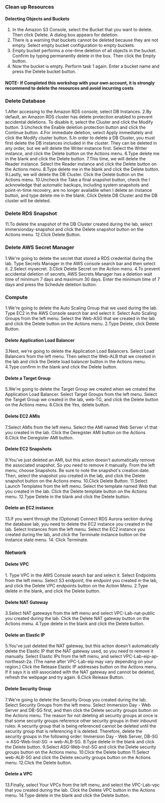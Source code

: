<h3>Clean up Resources</h3>

<h4>Delecting Objects and Buckets</h4>
<ol>
<li>In the Amazon S3 Console, select the Bucket that you want to delete. Then click Delete. 
A dialog box appears for deletion.</li>
<li>There is a warning that buckets cannot be deleted because they are not empty. 
Select empty bucket configuration to empty buckets.</li>
<li>Empty bucket performs a one-time deletion of all objects in the bucket. 
Confirm by typing permanently delete in the box. Then click the Empty button.</li>
<li>Now the bucket is empty. Perform task 1 again. Enter a bucket name and press the Delete bucket button.</li>
</ol>

<h4>NOTE-  If Completed this workshop with your own account, it is strongly recommend to delete the resources and avoid incurring costs</h4>

<h3> Delete Database</h3>
 <p>
  1.After accessing to the Amazon RDS console, select DB Instances.
  2.By default, an Amazon RDS cluster has delete protection enabled to prevent accidental deletions. 
  To disable it, select the Cluster and click the Modify button.
  3.Uncheck the Enable deletion protection button and click the Continue button. 
  4.For immediate deletion, select Apply immediately and click the Modify cluster button.
  5.In order to delete a DB Cluster, you must first delete the DB instances included in the cluster. 
  They can be deleted in any order, but we will delete the Writer instance first.
  Select the Writer instance, and click the Delete button on the Actions menu.
  6.Type delete me in the blank and click the Delete button.
  7.This time, we will delete the Reader instance. Select the Reader instance and
  click the Delete button on the Actions menu.
  8.Type delete me in the blank and click the Delete button.
  9.Lastly, we will delete the DB Cluster. Click the Delete button on the Actions menu.
  10.Uncheck the Take a final snapshot button, check the I acknowledge that automatic backups, 
  including system snapshots and point-in-time recovery, are no longer available when I delete an 
  instance button, and type delete me in the blank. Click Delete DB Cluster and the DB cluster will be deleted.
 </p>
<h3>Delete RDS Snapshot</h3>
  <p>
11.To delete the snapshot of the DB Cluster created during the lab, select immersionday-snapshot and click the Delete snapshot button on the Actions menu.
12.Click Delete Button.
</p>
<h3>Delete AWS Secret Manager</h3>
<p>
1.We're going to delete the secret that stored a RDS credential during the lab. 
Type Secrets Manager in the AWS console search bar and then select it.
2.Select mysecret.
3.Click Delete Secret on the Action menu.
4.To prevent accidental deletion of secrets, AWS Secrets Manager has a deletion wait time of minimum 
7 days and maximum 30 days. Enter the minimum time of 7 days and press the Schedule deletion button.
</p>

<h3>Compute</h3>
<p>
1.We're going to delete the Auto Scaling Group that we used during the lab. 
Type EC2 in the AWS Console search bar and select it. Select Auto Scaling Groups from the left menu. 
Select the Web-ASG that we created in the lab and click the Delete button on the Actions menu.
2.Type Delete, click Delete Button.
</p>

<h4>Delete Application Load Balancer</h4>
<p>
3.Next, we're going to delete the Application Load Balancers. 
Select Load Balancers from the left menu. Then select the Web-ALB that we created in the lab and 
click the Delete load balancer button in the Actions menu.
4.Type confirm in the blank and click the Delete button.

<h4>Delete a Target Group</h4>
 5.We're going to delete the Target Group we created when we created the Application Load Balancer. 
 Select Target Groups from the left menu. Select the Target Group we created in the lab, web-TG, and 
 click the Delete button on the Actions menu.
 6.Click the Yes, delete button.
 <h4>Delete EC2 AMIs</h4>
 7.Select AMIs from the left menu. Select the AMI named Web Server v1 that you created in the lab. 
 Click the Deregister AMI button on the Actions
 8.Click the Deregister AMI button.
 <h4>Delete EC2 Snapshots</h4>
 9.You've just deleted an AMI, but this action doesn't automatically remove the associated snapshot. 
 So you need to remove it manually. From the left menu, choose Snapshots. 
 Be sure to note the snapshot's creation date. Then, select the snapshot you created in the lab, 
 and click the Delete snapshot button on the Actions menu.
 10.Click Delete Button.
 11.Select Launch Templates from the left menu. Select the template named Web that you created in the lab. 
 Click the Delete template button on the Actions menu.
 12.Type Delete in the blank and click the Delete button.

<h4>Delete an EC2 instance</h4>
13.If you went through the (Optional) Connect RDS Aurora section during the database lab, 
you need to delete the EC2 instance you created in the lab. Select Instances from the left menu. 
Select the EC2 instance you created during the lab, and 
click the Terminate instance button on the Instance state menu.
14. Click Terminate.
</p>

<h3>Network</h3>
 <p>
<h4>Delete VPC</h4>
1. Type VPC in the AWS Console search bar and select it. 
Select Endpoints from the left menu. Select S3 endpoint, 
the endpoint you created in the lab, and click the 
Delete VPC endpoints button on the Action Menu.
2.Type delete in the blank, and click the Delete button.
<h4>Delete NAT Gateway</h4>
3.Select NAT gateways from the left menu and select VPC-Lab-nat-public you created during the lab. Click the Delete NAT gateway button on the Actions menu.
4.Type delete in the blank and click the Delete button.
<h4>Delete an Elastic IP</h4>
5.You've just deleted the NAT gateway, but this action doesn't automatically 
delete the Elastic IP that the NAT gateway used, so you need to remove it manually. 
Select Elastic IPs from the left menu, and select VPC-Lab-eip-ap-northeast-2a. 
(The name after VPC-Lab-eip may vary depending on your region.) 
Click the Release Elastic IP addresses button on the Actions menu. 
If it says it is still associated with the NAT gateway and cannot be deleted, refresh the webpage and try again.
6.Click Release Button.
<h4>Delete Security Group</h4>
7.We're going to delete the Security Group you created during the lab. 
Select Security Groups from the left menu. Select Immersion Day - Web Server and DB-SG first, 
and then click the Delete security groups button on the Actions menu. 
The reason for not deleting all security groups at once is that some security groups 
reference other security groups in their inbound rules. A security group that is being 
referenced cannot be deleted until the security group that is referencing it is deleted. 
Therefore, delete the security groups in the following order: 
Immersion Day - Web Server, DB-SG -> ASG-Web-Inst-SG -> web-ALB-SG.
8.Type delete in the blank and click the Delete button.
9.Select ASG-Web-Inst-SG and click the Delete security groups button on the Actions menu.
10.Click the Delete button
11.Select web-ALB-SG and click the Delete security groups button on the Actions menu.
12.Click the Delete button.
<h4>Delete a VPC</h4>
13.Finally, select Your VPCs from the left menu, and 
select the VPC-Lab-vpc that you created during the lab. 
Click the Delete VPC button in the Actions menu.
14.Type delete in the blank and click the Delete button.
</p>
</pre>
